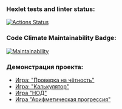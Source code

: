 ### Hexlet tests and linter status:
[![Actions Status](https://github.com/Smelodeya/java-project-61/workflows/hexlet-check/badge.svg)](https://github.com/Smelodeya/java-project-61/actions)
### Code Climate Maintainability Badge:
[![Maintainability](https://api.codeclimate.com/v1/badges/8a82a2dcb617cfd1b173/maintainability)](https://codeclimate.com/github/Smelodeya/java-project-61/maintainability)
### Демонстрация проекта:
- [Игра: "Проверка на чётность"](https://asciinema.org/a/fUxLO1E1kzA9No5Pv9GmN8OZp)
- [Игра: "Калькулятор"](https://asciinema.org/a/565187)
- [Игра "НОД"](https://asciinema.org/a/565607)
- [Игра "Арифметическая прогрессия"](https://asciinema.org/a/565726)